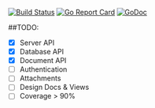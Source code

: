 [![Build Status](https://travis-ci.org/pupizoid/gocouch.svg?branch=master)](https://travis-ci.org/pupizoid/gocouch)
[![Go Report Card](https://goreportcard.com/badge/github.com/pupizoid/gocouch)](https://goreportcard.com/report/github.com/pupizoid/gocouch)
[![GoDoc](https://godoc.org/github.com/pupizoid/gocouch?status.svg)](https://godoc.org/github.com/pupizoid/gocouch)

##TODO:
- [x] Server API
- [x] Database API
- [x] Document API
- [ ] Authentication
- [ ] Attachments
- [ ] Design Docs & Views
- [ ] Coverage > 90%
